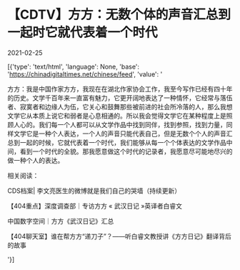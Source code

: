 # 【CDTV】方方：无数个体的声音汇总到一起时它就代表着一个时代

2021-02-25

[{'type': 'text/html', 'language': None, 'base': 'https://chinadigitaltimes.net/chinese/feed', 'value': '

方方：我是中国作家方方，我现在在湖北作家协会工作，我至今写作已经有四十年的历史。文学千百年来一直富有魅力，它更开阔地表达了一种情怀，它经常与落伍者、寂寞者和边缘人为伍，它关心和鼓舞那些被前进的社会所冷落的人，那么我想文学它从本质上说它和弱者是心息相通的。所以我会觉得文学它在某种程度上是照顾人心的。我们每一个人都可以从文学作品中找到同伴，找到参照，找到力量，同样文学它是一种个人表达，一个人的声音只能代表自己，但是无数个个人的声音汇总到一起的时候，它就代表着一个时代，我们能够从每一个个体表达的文学作品中间，看到一个时代的全貌。那我愿意做这个时代的记录者，我愿意尽可能地尽兴的做一种个人的表达。





相关阅读：





CDS档案| 李文亮医生的微博就是我们自己的哭墙（持续更新）





【404重点】深度调查部｜专访方方 « 武汉日记 »英译者白睿文





中国数字空间｜方方《武汉日记》汇总





【404聊天室】谁在帮方方“递刀子”？——听白睿文教授讲《方方日记》翻译背后的故事



'}]
